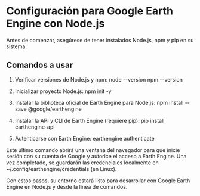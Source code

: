 # Configuración para Google Earth Engine con Node.js

Antes de comenzar, asegúrese de tener instalados Node.js, npm y pip en su sistema.

## Comandos a usar

1. Verificar versiones de Node.js y npm:
node --version
npm --version

2. Inicializar proyecto Node.js:
npm init -y

3. Instalar la biblioteca oficial de Earth Engine para Node.js:
npm install --save @google/earthengine

4. Instalar la API y CLI de Earth Engine (requiere pip):
pip install earthengine-api

5. Autenticarse con Earth Engine:
earthengine authenticate

Este último comando abrirá una ventana del navegador para que inicie sesión con su cuenta de Google y autorice el acceso a Earth Engine. Una vez completado, se guardarán las credenciales localmente en ~/.config/earthengine/credentials (en Linux).

Con estos pasos, su entorno estará listo para desarrollar con Google Earth Engine en Node.js y desde la línea de comandos.
